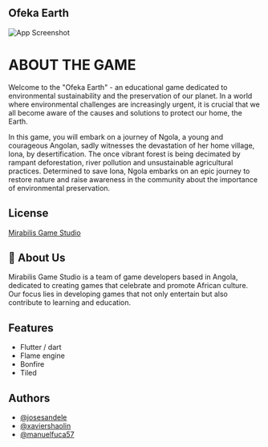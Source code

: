 
## Ofeka Earth

![App Screenshot](https://d112y698adiu2z.cloudfront.net/photos/production/software_thumbnail_photos/002/807/402/datas/medium.jpg)


# ABOUT THE GAME

Welcome to the "Ofeka Earth" - an educational game dedicated to environmental sustainability and the preservation of our planet. In a world where environmental challenges are increasingly urgent, it is crucial that we all become aware of the causes and solutions to protect our home, the Earth.

In this game, you will embark on a journey of Ngola, a young and courageous Angolan, sadly witnesses the devastation of her home village, Iona, by desertification. The once vibrant forest is being decimated by rampant deforestation, river pollution and unsustainable agricultural practices. Determined to save Iona, Ngola embarks on an epic journey to restore nature and raise awareness in the community about the importance of environmental preservation.




## License
[Mirabilis Game Studio](https://mirabilisgamestudio.itch.io/)


## 🚀 About Us
Mirabilis Game Studio is a team of game developers based in Angola, dedicated to creating games that celebrate and promote African culture. Our focus lies in developing games that not only entertain but also contribute to learning and education.


## Features

- Flutter / dart
- Flame engine
- Bonfire
- Tiled


## Authors

- [@josesandele](https://devpost.com/josekatiti21)
- [@xaviershaolin](https://devpost.com/xaviershaolin)
- [@manuelfuca57](https://devpost.com/manuelfuca57)


